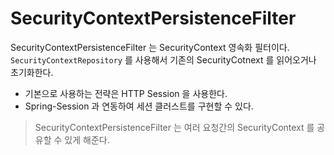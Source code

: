 # SecurityContextPersistenceFilter

SecurityContextPersistenceFilter 는 SecurityContext 영속화 필터이다. `SecurityContextRepository` 를 사용해서 기존의 SecurityCotnext 를 읽어오거나 초기화한다.

- 기본으로 사용하는 전략은 HTTP Session 을 사용한다.
- Spring-Session 과 연동하여 세션 클러스트를 구현할 수 있다.

> SecurityContextPersistenceFilter 는 여러 요청간의 SecurityContext 를 공유할 수 있게 해준다.
